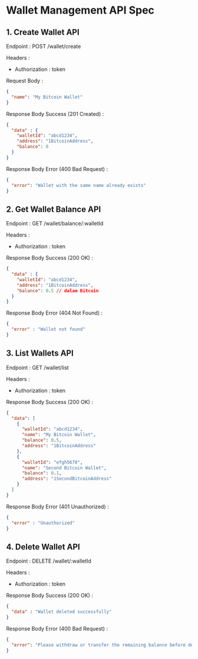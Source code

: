 # Wallet Management API Spec

## 1. Create Wallet API

Endpoint : POST /wallet/create

Headers :
- Authorization : token 

Request Body :
```json
{
  "name": "My Bitcoin Wallet"
}
```

Response Body Success (201 Created) : 
```json
{
  "data" : {
    "walletId": "abcd1234",
    "address": "1BitcoinAddress",
    "balance": 0
  }
}
```

Response Body Error (400 Bad Request) :
```json
{
  "error": "Wallet with the same name already exists"
}
```

## 2. Get Wallet Balance API

Endpoint : GET /wallet/balance/:walletId

Headers :
- Authorization : token 

Response Body Success (200 OK) : 
```json
{
  "data" : {
    "walletId": "abcd1234",
    "address": "1BitcoinAddress",
    "balance": 0.5 // dalam Bitcoin
  }
}
```

Response Body Error (404 Not Found) :
```json
{
  "error" : "Wallet not found"
}
```

## 3. List Wallets API

Endpoint : GET /wallet/list

Headers :
- Authorization : token 

Response Body Success (200 OK) : 
```json
{
  "data": [
    {
      "walletId": "abcd1234",
      "name": "My Bitcoin Wallet",
      "balance": 0.5,
      "address": "1BitcoinAddress"
    },
    {
      "walletId": "efgh5678",
      "name": "Second Bitcoin Wallet",
      "balance": 0.1,
      "address": "1SecondBitcoinAddress"
    }
  ]
}
```

Response Body Error (401 Unauthorized) :
```json
{
  "error" : "Unauthorized"
}
```

## 4. Delete Wallet API

Endpoint : DELETE /wallet/:walletId

Headers :
- Authorization : token 

Response Body Success (200 OK) : 
```json
{
  "data" : "Wallet deleted successfully"
}
```

Response Body Error (400 Bad Request) :
```json
{
  "error": "Please withdraw or transfer the remaining balance before deleting the wallet."
}
```